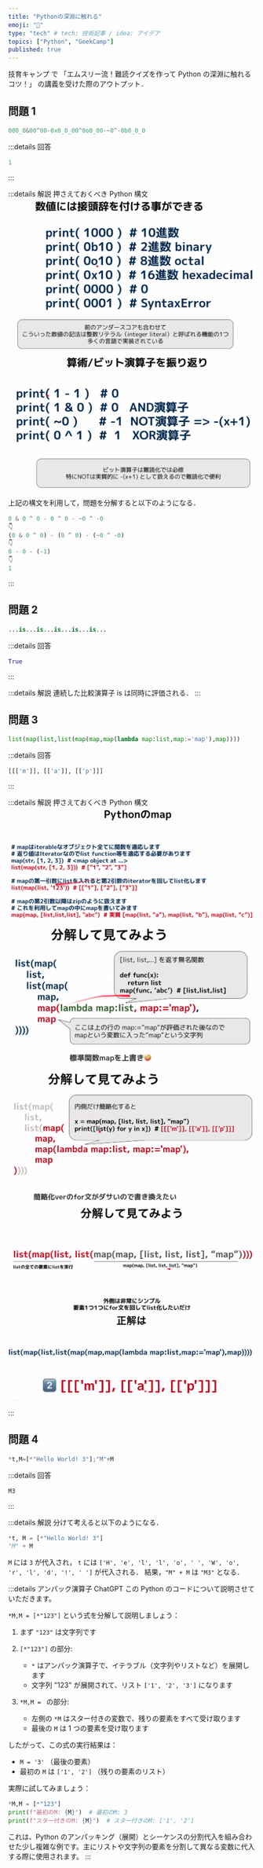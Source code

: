 ```yaml
---
title: "Pythonの深淵に触れる"
emoji: "🐍"
type: "tech" # tech: 技術記事 / idea: アイデア
topics: ["Python", "GeekCamp"]
published: true
---
```


技育キャンプ で 「エムスリー流！難読クイズを作って Python の深淵に触れるコツ！」 の講義を受けた際のアウトプット．

## 問題 1

```python
000_0&00^00-0x0_0_00^0o0_00-~0^-0b0_0_0
```

:::details 回答

```python
1
```

:::

:::details 解説
押さえておくべき Python 構文
![](/images/geek-camp-python/q1/integer_literal.png)
![](/images/geek-camp-python/q1/and_not_xor.png)

上記の構文を利用して，問題を分解すると以下のようになる．

```python
0 & 0 ^ 0 - 0 ^ 0 - ~0 ^ -0
👇
(0 & 0 ^ 0) - (0 ^ 0) - (~0 ^ -0)
👇
0 - 0 - (-1)
👇
1
```

:::

## 問題 2

```python
...is...is...is...is...is...
```

:::details 回答

```python
True
```

:::

:::details 解説
連続した比較演算子 is は同時に評価される．
:::

## 問題 3

```python
list(map(list,list(map(map,map(lambda map:list,map:='map'),map))))
```

:::details 回答

```python
[[['m']], [['a']], [['p']]]
```

:::

:::details 解説
押さえておくべき Python 構文
![](/images/geek-camp-python/q3/map.png)
![](/images/geek-camp-python/q3/sep01.png)
![](/images/geek-camp-python/q3/sep02.png)
![](/images/geek-camp-python/q3/sep03.png)
![](/images/geek-camp-python/q3/sep04.png)

:::

## 問題 4

```python
*t,M=[*"Hello World! 3"];"M"+M
```

:::details 回答

```python
M3
```

:::

:::details 解説
分けて考えると以下のようになる．

```python
*t, M = [*"Hello World! 3"]
"M" + M
```

`M` には `3` が代入され，
`t` には `['H', 'e', 'l', 'l', 'o', ' ', 'W', 'o', 'r', 'l', 'd', '!', ' ']` が代入される．
結果，`"M" + M` は `"M3"` となる．

:::details アンパック演算子 ChatGPT
この Python のコードについて説明させていただきます。

`*M,M = [*"123"]` という式を分解して説明しましょう：

1. まず `"123"` は文字列です

2. `[*"123"]` の部分:

   - `*` はアンパック演算子で、イテラブル（文字列やリストなど）を展開します
   - 文字列 "123" が展開されて、リスト `['1', '2', '3']` になります

3. `*M,M = ` の部分:
   - 左側の `*M` はスター付きの変数で、残りの要素をすべて受け取ります
   - 最後の `M` は 1 つの要素を受け取ります

したがって、この式の実行結果は：

- `M = '3'` （最後の要素）
- 最初の `M` は `['1', '2']` （残りの要素のリスト）

実際に試してみましょう：

```python
*M,M = [*"123"]
print(f"最初のM: {M}")  # 最初のM: 3
print(f"スター付きのM: {M}")  # スター付きのM: ['1', '2']
```

これは、Python のアンパッキング（展開）とシーケンスの分割代入を組み合わせた少し複雑な例です。主にリストや文字列の要素を分割して異なる変数に代入する際に使用されます。
:::
